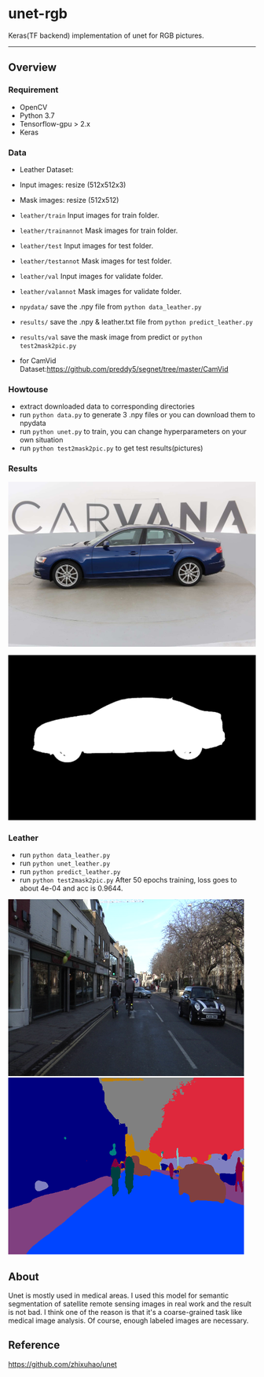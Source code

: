 # unet-rgb

Keras(TF backend) implementation of unet for RGB pictures.

---

## Overview
### Requirement
- OpenCV
- Python 3.7
- Tensorflow-gpu > 2.x
- Keras

### Data
- Leather Dataset: 
- Input images: resize (512x512x3)
- Mask images: resize (512x512)

- ```leather/train``` Input images for train folder.
- ```leather/trainannot``` Mask images for train folder.
- ```leather/test``` Input images for test folder.
- ```leather/testannot``` Mask images for test folder.
- ```leather/val``` Input images for validate folder.
- ```leather/valannot``` Mask images for validate folder.
- ```npydata/``` save the .npy file from ```python data_leather.py```
- ```results/``` save the .npy & leather.txt file from ```python predict_leather.py```
- ```results/val``` save the mask image from predict or ```python test2mask2pic.py```

- for CamVid Dataset:https://github.com/preddy5/segnet/tree/master/CamVid

### Howtouse
- extract downloaded data to corresponding directories
- run ```python data.py``` to generate 3 .npy files or you can download them to npydata
- run ```python unet.py``` to train, you can change hyperparameters on your own situation
- run ```python test2mask2pic.py``` to get test results(pictures)

### Results

![img/0test.jpg](img/0test.jpg)

![img/0label.jpg](img/0label.jpg)

### Leather
- run ```python data_leather.py```
- run ```python unet_leather.py```
- run ```python predict_leather.py```
- run ```python test2mask2pic.py```
After 50 epochs training, loss goes to about 4e-04 and acc is 0.9644.

![img/1test.png](img/1camvid.png)
![img/1label.png](img/1label.png)

## About
Unet is mostly used in medical areas. I used this model for semantic segmentation of satellite remote sensing images in real work and the result is not bad. I think one of the reason is that it's a coarse-grained task like medical image analysis. Of course, enough labeled images are necessary.

## Reference
https://github.com/zhixuhao/unet
